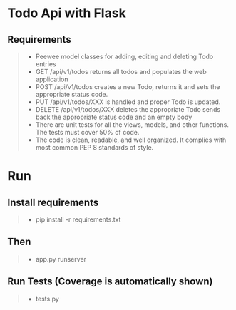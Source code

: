 # Todo Api with Flask


## Requirements
>- Peewee model classes for adding, editing and deleting Todo entries
>- GET /api/v1/todos returns all todos and populates the web application
>- POST /api/v1/todos creates a new Todo, returns it and sets the appropriate status code.
>- PUT /api/v1/todos/XXX is handled and proper Todo is updated.
>- DELETE /api/v1/todos/XXX deletes the appropriate Todo sends back the appropriate status code and an empty body
>- There are unit tests for all the views, models, and other functions. The tests must cover 50% of code.
>- The code is clean, readable, and well organized. It complies with most common PEP 8 standards of style.

# Run 
## Install requirements
>- pip install -r requirements.txt
## Then
>- app.py runserver
## Run Tests (Coverage is automatically shown)
>- tests.py 
